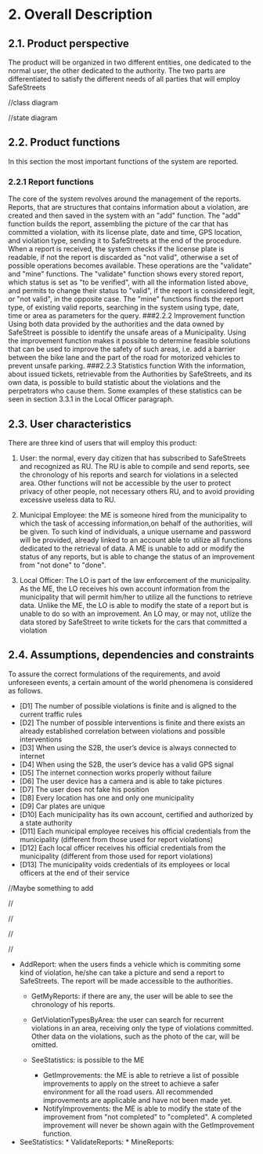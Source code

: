 # 2. Overall Description
## 2.1. Product perspective
The product will be organized in two different entities, one dedicated to the normal user, the other dedicated to the authority.
The two parts are differentiated to satisfy the different needs of all parties that will employ SafeStreets

//class diagram

//state diagram


## 2.2. Product functions
In this section the most important functions of the system are reported.
### 2.2.1 Report functions
The core of the system revolves around the management of the reports. Reports, that are structures that contains information about a violation, are created and then saved in the system with an "add" function. 
The "add" function builds the report, assembling the picture of the car that has committed a violation, with its license plate, date and time, GPS location, and violation type, sending it to SafeStreets at the end of the procedure.
When a report is received, the system checks if the license plate is readable, if not the report is discarded as "not valid", otherwise a set of possible operations becomes available. These operations are the "validate" and "mine"  functions.
The "validate" function shows every stored report, which status is set as "to be verified", with all the information listed above, and permits to change their status to "valid", if the report is considered legit, or "not valid", in the opposite case.
The "mine" functions finds the report type, of existing valid reports, searching in the system using type, date, time or area as parameters for the query. 
###2.2.2 Improvement function
Using both data provided by the authorities and the data owned by SafeStreet is possible to identify the unsafe areas of a Municipality. 
Using the improvement function makes it possible to determine feasible solutions that can be used to improve the safety of such areas, i.e. add a barrier	
between	the bike lane and the part of the road for motorized vehicles to prevent unsafe parking.
###2.2.3 Statistics function
With the information, about issued tickets, retrievable from the Authorities by SafeStreets, and its own data, is possible to build statistic about the violations and the perpetrators who cause them.
Some examples of these statistics can be seen in section 3.3.1 in the Local Officer paragraph. 
## 2.3. User characteristics
There are three kind of users that will employ this product:
1. User: the normal, every day citizen that has subscribed to SafeStreets and recognized as RU. The RU is able to compile and send reports, see the chronology of his reports and search for violations in a selected area.
   Other functions will not be accessible by the user to protect privacy of other people, not necessary others RU, and to avoid providing excessive useless data to RU.   
    
2. Municipal Employee: the ME is someone hired from the municipality to which the task of accessing information,on behalf of the authorities, will be given. To such kind of individuals, a unique username and password will be provided, already linked to an account able to utilize all functions dedicated to the retrieval of data.
A ME is unable to add or modify the status of any reports, but is able to change the status of an improvement from "not done" to "done". 
    
3. Local Officer: The LO is part of the law enforcement of the municipality. As the ME, the LO receives his own account information from the municipality that will permit him/her to utilize all the functions to retrieve data.
    Unlike the ME, the LO is able to modify the state of a report but is unable to do so with an improvement. An LO may, or may not, utilize the data stored by SafeStreet to write tickets for the cars that committed a violation
   
## 2.4. Assumptions, dependencies and constraints
To assure the correct formulations of the requirements, and avoid unforeseen events, a certain amount of the world phenomena is considered as follows.
* [D1] The number of possible violations is finite and is aligned to the current traffic rules
* [D2] The number of possible interventions is finite and there exists an already established correlation between violations and possible interventions
* [D3] When using the S2B, the user’s device is always connected to internet 
* [D4] When using the S2B, the user’s device has a valid GPS signal
* [D5] The internet connection works properly without failure
* [D6] The user device has a camera and is able to take pictures 
* [D7] The user does not fake his position 
* [D8] Every location has one and only one municipality
* [D9] Car plates are unique
* [D10] Each municipality has its own account, certified and authorized by a state authority
* [D11] Each municipal employee receives his official credentials from the municipality (different from those used for report violations)
* [D12] Each local officer receives his official credentials from the municipality (different from those used for report violations)
* [D13] The municipality voids credentials of its employees or local officers at the end of their service

//Maybe something to add



//

//

//

//




 * AddReport: when the users finds a vehicle which is commiting some kind of violation, he/she can take a picture and send a report to SafeStreets. The report will be made accessible to the authorities.
    * GetMyReports: if there are any, the user will be able to see the chronology of his reports.
   * GetViolationTypesByArea: the user can search for recurrent violations in an area, receiving only the type of violations committed. Other data on the violations, such as the photo of the car, will be omitted.
   
   *   SeeStatistics: is possible to the ME 
        * GetImprovements: the ME is able to retrieve a list of possible improvements to apply on the street to achieve a safer environment for all the road users. All recommended improvements are applicable and have not been made yet.  
       * NotifyImprovements: the ME is able to modify the state of the improvement from "not completed" to "completed". A completed improvement will never be shown again with the GetImprovement function.
 * SeeStatistics:
           * ValidateReports:
           * MineReports: